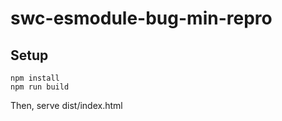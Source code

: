 # swc-esmodule-bug-min-repro

## Setup
```
npm install
npm run build
```
Then, serve dist/index.html
